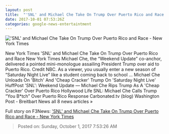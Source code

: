 ```yaml
---
layout: post
title:  "'SNL' and Michael Che Take On Trump Over Puerto Rico and Race - New York Times"
date: 2017-10-01 07:53:26Z
categories: google-news-entertaintment
---
```


!['SNL' and Michael Che Take On Trump Over Puerto Rico and Race - New York Times](https://static01.nyt.com/images/2017/10/02/arts/02snl02-sub/02snl02-sub-facebookJumbo.jpg)

New York Times 'SNL' and Michael Che Take On Trump Over Puerto Rico and Race New York Times Michael Che, the “Weekend Update” co-anchor, delivered a pointed mini-monologue assailing President Trump over aid to Puerto Rico. Credit NBC. As a viewer, you usually enter a new season of “Saturday Night Live” like a student coming back to school ... Michael Che Unloads On 'Bitch' And 'Cheap Cracker' Trump On 'Saturday Night Live' HuffPost 'SNL': Weekend Update — Michael Che Rips Trump As A 'Cheap Cracker' Over Puerto Rico Hollywood Life SNL: Michael Che Calls Trump “You B*tch” Over Puerto Rico Response Carbonated.tv (blog) Washington Post - Breitbart News all 8 news articles »


Full story on F3News: ['SNL' and Michael Che Take On Trump Over Puerto Rico and Race - New York Times](http://www.f3nws.com/n/pJREh)

> Posted on: Sunday, October 1, 2017 7:53:26 AM
